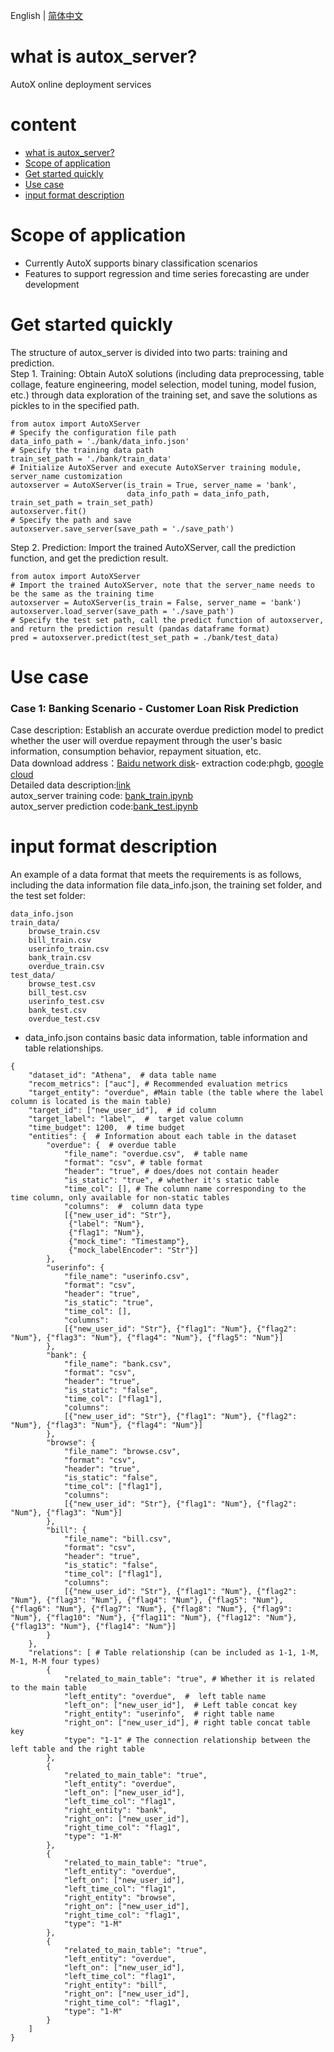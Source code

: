 English | [简体中文](./README.md)
# what is autox_server?
AutoX online deployment services

# content
<!-- TOC -->

- [what is autox_server?](#autox_server是什么？)
- [Scope of application
](#适用范围)
- [Get started quickly](#快速上手)
- [Use case](#案例)
- [input format description](#输入格式说明)

<!-- /TOC -->

# Scope of application
- Currently AutoX supports binary classification scenarios
- Features to support regression and time series forecasting are under development

# Get started quickly
The structure of autox_server is divided into two parts: training and prediction.<br>
Step 1. Training: Obtain AutoX solutions (including data preprocessing, table collage, feature engineering, model selection, model tuning, model fusion, etc.) through data exploration of the training set, and save the solutions as pickles to in the specified path.
```
from autox import AutoXServer
# Specify the configuration file path
data_info_path = './bank/data_info.json'
# Specify the training data path
train_set_path = './bank/train_data'
# Initialize AutoXServer and execute AutoXServer training module, server_name customization
autoxserver = AutoXServer(is_train = True, server_name = 'bank',
                          data_info_path = data_info_path, train_set_path = train_set_path)
autoxserver.fit()
# Specify the path and save
autoxserver.save_server(save_path = './save_path')
```
Step 2. Prediction: Import the trained AutoXServer, call the prediction function, and get the prediction result.
```
from autox import AutoXServer
# Import the trained AutoXServer, note that the server_name needs to be the same as the training time
autoxserver = AutoXServer(is_train = False, server_name = 'bank')
autoxserver.load_server(save_path = './save_path')
# Specify the test set path, call the predict function of autoxserver, and return the prediction result (pandas dataframe format)
pred = autoxserver.predict(test_set_path = ./bank/test_data)
```

# Use case
### Case 1: Banking Scenario - Customer Loan Risk Prediction
Case description: Establish an accurate overdue prediction model to predict whether the user will overdue repayment through the user's basic information, consumption behavior, repayment situation, etc.<br>
Data download address：[Baidu network disk](https://pan.baidu.com/s/1OzxjH8a7qEhY0WYb5OjC2g)- extraction code:phgb, [google cloud](https://drive.google.com/file/d/1izyg93sN7F_Kb7K03rQFVRYt_952MoDq/view?usp=sharing)<br>
Detailed data description:[link](https://challenge.datacastle.cn/v3/cmptDetail.html?id=176) <br>
autox_server training code: [bank_train.ipynb](demo/bank/bank_train.ipynb)<br>
autox_server prediction code:[bank_test.ipynb](demo/bank/bank_test.ipynb)<br>


# input format description
An example of a data format that meets the requirements is as follows, including the data information file data_info.json, the training set folder, and the test set folder:
```
data_info.json
train_data/
    browse_train.csv
    bill_train.csv
    userinfo_train.csv
    bank_train.csv
    overdue_train.csv
test_data/
    browse_test.csv
    bill_test.csv
    userinfo_test.csv
    bank_test.csv
    overdue_test.csv
```

- data_info.json contains basic data information, table information and table relationships.
```
{
    "dataset_id": "Athena",  # data table name
    "recom_metrics": ["auc"], # Recommended evaluation metrics
    "target_entity": "overdue", #Main table (the table where the label column is located is the main table)
    "target_id": ["new_user_id"],  # id column
    "target_label": "label",  #  target value column
    "time_budget": 1200,  # time budget
    "entities": {  # Information about each table in the dataset
        "overdue": {  # overdue table
            "file_name": "overdue.csv",  # table name
            "format": "csv", # table format
            "header": "true", # does/does not contain header
            "is_static": "true", # whether it's static table
            "time_col": [], # The column name corresponding to the time column, only available for non-static tables
            "columns":  #  column data type
            [{"new_user_id": "Str"}, 
             {"label": "Num"},
             {"flag1": "Num"},
             {"mock_time": "Timestamp"},
             {"mock_labelEncoder": "Str"}]
        },
        "userinfo": {
            "file_name": "userinfo.csv",
            "format": "csv",
            "header": "true",
            "is_static": "true",
            "time_col": [],
            "columns": 
            [{"new_user_id": "Str"}, {"flag1": "Num"}, {"flag2": "Num"}, {"flag3": "Num"}, {"flag4": "Num"}, {"flag5": "Num"}]
        },
        "bank": {
            "file_name": "bank.csv",
            "format": "csv",
            "header": "true",
            "is_static": "false",
            "time_col": ["flag1"],
            "columns": 
            [{"new_user_id": "Str"}, {"flag1": "Num"}, {"flag2": "Num"}, {"flag3": "Num"}, {"flag4": "Num"}]
        },
        "browse": {
            "file_name": "browse.csv",
            "format": "csv",
            "header": "true",
            "is_static": "false",
            "time_col": ["flag1"],
            "columns": 
            [{"new_user_id": "Str"}, {"flag1": "Num"}, {"flag2": "Num"}, {"flag3": "Num"}]
        },
        "bill": {
            "file_name": "bill.csv",
            "format": "csv",
            "header": "true",
            "is_static": "false",
            "time_col": ["flag1"],
            "columns": 
            [{"new_user_id": "Str"}, {"flag1": "Num"}, {"flag2": "Num"}, {"flag3": "Num"}, {"flag4": "Num"}, {"flag5": "Num"}, {"flag6": "Num"}, {"flag7": "Num"}, {"flag8": "Num"}, {"flag9": "Num"}, {"flag10": "Num"}, {"flag11": "Num"}, {"flag12": "Num"}, {"flag13": "Num"}, {"flag14": "Num"}]
        }
    },
    "relations": [ # Table relationship (can be included as 1-1, 1-M, M-1, M-M four types)
        {
            "related_to_main_table": "true", # Whether it is related to the main table
            "left_entity": "overdue",  #  left table name
            "left_on": ["new_user_id"],  # Left table concat key
            "right_entity": "userinfo",  # right table name
            "right_on": ["new_user_id"], # right table concat table key
            "type": "1-1" # The connection relationship between the left table and the right table
        },
        {
            "related_to_main_table": "true",
            "left_entity": "overdue",
            "left_on": ["new_user_id"],
            "left_time_col": "flag1",
            "right_entity": "bank",
            "right_on": ["new_user_id"],
            "right_time_col": "flag1",
            "type": "1-M"
        },
        {
            "related_to_main_table": "true",
            "left_entity": "overdue",
            "left_on": ["new_user_id"],
            "left_time_col": "flag1",
            "right_entity": "browse",
            "right_on": ["new_user_id"],
            "right_time_col": "flag1",
            "type": "1-M"
        },
        {
            "related_to_main_table": "true",
            "left_entity": "overdue",
            "left_on": ["new_user_id"],
            "left_time_col": "flag1",
            "right_entity": "bill",
            "right_on": ["new_user_id"],
            "right_time_col": "flag1",
            "type": "1-M"
        }
    ]
}
```
